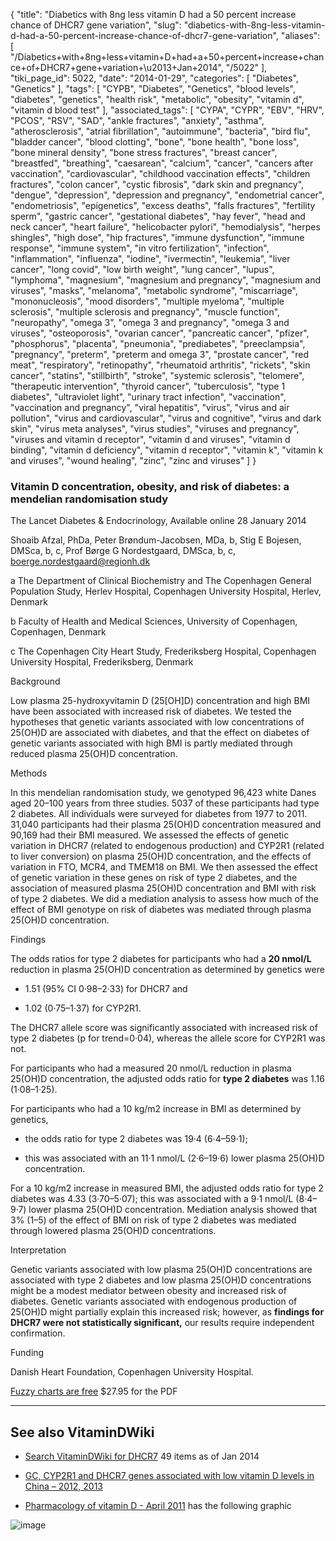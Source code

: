 {
    "title": "Diabetics with 8ng less vitamin D had a 50 percent increase chance of DHCR7 gene variation",
    "slug": "diabetics-with-8ng-less-vitamin-d-had-a-50-percent-increase-chance-of-dhcr7-gene-variation",
    "aliases": [
        "/Diabetics+with+8ng+less+vitamin+D+had+a+50+percent+increase+chance+of+DHCR7+gene+variation+\u2013+Jan+2014",
        "/5022"
    ],
    "tiki_page_id": 5022,
    "date": "2014-01-29",
    "categories": [
        "Diabetes",
        "Genetics"
    ],
    "tags": [
        "CYPB",
        "Diabetes",
        "Genetics",
        "blood levels",
        "diabetes",
        "genetics",
        "health risk",
        "metabolic",
        "obesity",
        "vitamin d",
        "vitamin d blood test"
    ],
    "associated_tags": [
        "CYPA",
        "CYPR",
        "EBV",
        "HRV",
        "PCOS",
        "RSV",
        "SAD",
        "ankle fractures",
        "anxiety",
        "asthma",
        "atherosclerosis",
        "atrial fibrillation",
        "autoimmune",
        "bacteria",
        "bird flu",
        "bladder cancer",
        "blood clotting",
        "bone",
        "bone health",
        "bone loss",
        "bone mineral density",
        "bone stress fractures",
        "breast cancer",
        "breastfed",
        "breathing",
        "caesarean",
        "calcium",
        "cancer",
        "cancers after vaccination",
        "cardiovascular",
        "childhood vaccination effects",
        "children fractures",
        "colon cancer",
        "cystic fibrosis",
        "dark skin and pregnancy",
        "dengue",
        "depression",
        "depression and pregnancy",
        "endometrial cancer",
        "endometriosis",
        "epigenetics",
        "excess deaths",
        "falls fractures",
        "fertility sperm",
        "gastric cancer",
        "gestational diabetes",
        "hay fever",
        "head and neck cancer",
        "heart failure",
        "helicobacter pylori",
        "hemodialysis",
        "herpes shingles",
        "high dose",
        "hip fractures",
        "immune dysfunction",
        "immune response",
        "immune system",
        "in vitro fertilization",
        "infection",
        "inflammation",
        "influenza",
        "iodine",
        "ivermectin",
        "leukemia",
        "liver cancer",
        "long covid",
        "low birth weight",
        "lung cancer",
        "lupus",
        "lymphoma",
        "magnesium",
        "magnesium and pregnancy",
        "magnesium and viruses",
        "masks",
        "melanoma",
        "metabolic syndrome",
        "miscarriage",
        "mononucleosis",
        "mood disorders",
        "multiple myeloma",
        "multiple sclerosis",
        "multiple sclerosis and pregnancy",
        "muscle function",
        "neuropathy",
        "omega 3",
        "omega 3 and pregnancy",
        "omega 3 and viruses",
        "osteoporosis",
        "ovarian cancer",
        "pancreatic cancer",
        "pfizer",
        "phosphorus",
        "placenta",
        "pneumonia",
        "prediabetes",
        "preeclampsia",
        "pregnancy",
        "preterm",
        "preterm and omega 3",
        "prostate cancer",
        "red meat",
        "respiratory",
        "retinopathy",
        "rheumatoid arthritis",
        "rickets",
        "skin cancer",
        "statins",
        "stillbirth",
        "stroke",
        "systemic sclerosis",
        "telomere",
        "therapeutic intervention",
        "thyroid cancer",
        "tuberculosis",
        "type 1 diabetes",
        "ultraviolet light",
        "urinary tract infection",
        "vaccination",
        "vaccination and pregnancy",
        "viral hepatitis",
        "virus",
        "virus and air pollution",
        "virus and cardiovascular",
        "virus and cognitive",
        "virus and dark skin",
        "virus meta analyses",
        "virus studies",
        "viruses and pregnancy",
        "viruses and vitamin d receptor",
        "vitamin d and viruses",
        "vitamin d binding",
        "vitamin d deficiency",
        "vitamin d receptor",
        "vitamin k",
        "vitamin k and viruses",
        "wound healing",
        "zinc",
        "zinc and viruses"
    ]
}


### Vitamin D concentration, obesity, and risk of diabetes: a mendelian randomisation study

The Lancet Diabetes & Endocrinology, Available online 28 January 2014

Shoaib Afzal, PhDa, Peter Brøndum-Jacobsen, MDa, b, Stig E Bojesen, DMSca, b, c, Prof Børge G Nordestgaard, DMSca, b, c, boerge.nordestgaard@regionh.dk

a The Department of Clinical Biochemistry and The Copenhagen General Population Study, Herlev Hospital, Copenhagen University Hospital, Herlev, Denmark

b Faculty of Health and Medical Sciences, University of Copenhagen, Copenhagen, Denmark

c The Copenhagen City Heart Study, Frederiksberg Hospital, Copenhagen University Hospital, Frederiksberg, Denmark

Background

Low plasma 25-hydroxyvitamin D (25<span>[OH]</span>D) concentration and high BMI have been associated with increased risk of diabetes. We tested the hypotheses that genetic variants associated with low concentrations of 25(OH)D are associated with diabetes, and that the effect on diabetes of genetic variants associated with high BMI is partly mediated through reduced plasma 25(OH)D concentration.

Methods

In this mendelian randomisation study, we genotyped 96,423 white Danes aged 20–100 years from three studies. 5037 of these participants had type 2 diabetes. All individuals were surveyed for diabetes from 1977 to 2011. 31,040 participants had their plasma 25(OH)D concentration measured and 90,169 had their BMI measured. We assessed the effects of genetic variation in DHCR7 (related to endogenous production) and CYP2R1 (related to liver conversion) on plasma 25(OH)D concentration, and the effects of variation in FTO, MCR4, and TMEM18 on BMI. We then assessed the effect of genetic variation in these genes on risk of type 2 diabetes, and the association of measured plasma 25(OH)D concentration and BMI with risk of type 2 diabetes. We did a mediation analysis to assess how much of the effect of BMI genotype on risk of diabetes was mediated through plasma 25(OH)D concentration.

Findings

The odds ratios for type 2 diabetes for participants who had a  **20 nmol/L**  reduction in plasma 25(OH)D concentration as determined by genetics were 

* 1.51 (95% CI 0·98–2·33) for DHCR7 and 

* 1.02 (0·75–1·37) for CYP2R1. 

The DHCR7 allele score was significantly associated with increased risk of type 2 diabetes (p for trend=0·04), whereas the allele score for CYP2R1 was not. 

For participants who had a measured 20 nmol/L reduction in plasma 25(OH)D concentration, the adjusted odds ratio for  **type 2 diabetes**  was 1.16 (1·08–1·25). 

For participants who had a 10 kg/m2 increase in BMI as determined by genetics, 

* the odds ratio for type 2 diabetes was 19·4 (6·4–59·1); 

* this was associated with an 11·1 nmol/L (2·6–19·6) lower plasma 25(OH)D concentration. 

For a 10 kg/m2 increase in measured BMI, the adjusted odds ratio for type 2 diabetes was 4.33 (3·70–5·07); this was associated with a 9·1 nmol/L (8·4–9·7) lower plasma 25(OH)D concentration. Mediation analysis showed that 3% (1–5) of the effect of BMI on risk of type 2 diabetes was mediated through lowered plasma 25(OH)D concentrations.

Interpretation

Genetic variants associated with low plasma 25(OH)D concentrations are associated with type 2 diabetes and low plasma 25(OH)D concentrations might be a modest mediator between obesity and increased risk of diabetes. Genetic variants associated with endogenous production of 25(OH)D might partially explain this increased risk; however, as  **findings for DHCR7 were not statistically significant,**  our results require independent confirmation.

Funding

Danish Heart Foundation, Copenhagen University Hospital.

[Fuzzy charts are free](http://www.sciencedirect.com/science/article/pii/S2213858713702006%20) $27.95 for the PDF

---

## See also VitaminDWiki

* [Search VitaminDWiki for DHCR7](https://www.VitaminDWiki.com/Search+Results?hl=en&oe=UTF-8&ie=UTF-8&btnG=Google+Search&googles.x=0&googles.y=0&q=DHCR7&domains=VitaminDWiki.com&sitesearch=VitaminDWiki.com) 49 items as of Jan 2014

* [GC, CYP2R1 and DHCR7 genes associated with low vitamin D levels in China – 2012, 2013](/posts/gc-cyp2r1-and-dhcr7-genes-associated-with-low-vitamin-d-levels-in-china-2012-2013)

* [Pharmacology of vitamin D - April 2011](/tags/pharmacology-of-vitamin-d-april-2011.html) has the following graphic

<img src="https://d378j1rmrlek7x.cloudfront.net/attachments/jpeg/glossman-f1.jpg" alt="image" style="max-width: 400px;">